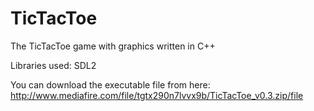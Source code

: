 # TicTacToe
The TicTacToe game with graphics written in C++

Libraries used: SDL2

You can download the executable file from here: http://www.mediafire.com/file/tgtx290n7lvvx9b/TicTacToe_v0.3.zip/file
